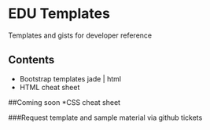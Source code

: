 # EDU Templates

Templates and gists for developer reference

## Contents
* Bootstrap templates jade | html
* HTML cheat sheet

##Coming soon
*CSS cheat sheet

###Request template and sample material via github tickets